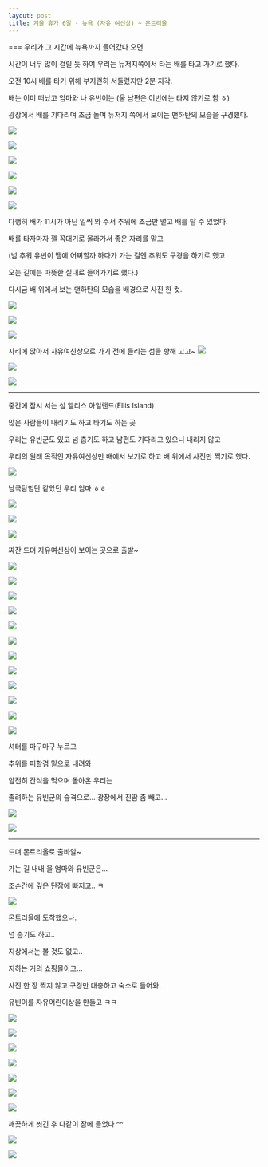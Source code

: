 ```yaml
---
layout: post
title: 겨울 휴가 6일 - 뉴욕 (자유 여신상) ~ 몬트리올
---
```

===
우리가 그 시간에 뉴욕까지 들어갔다 오면 

시간이 너무 많이 걸릴 듯 하여
우리는 뉴저지쪽에서 타는 배를 타고 가기로 했다.

오전 10시 배를 타기 위해 부지런히 서둘렀지만
2분 지각. 

배는 이미 떠났고
엄마와 나 유빈이는 (울 남편은 이번에는 타지 않기로 함 ㅎ)

광장에서 배를 기다리며 조금 놀며 뉴저지 쪽에서 보이는 맨하탄의 모습을 구경했다.

![](http://2.bp.blogspot.com/-ZRH1icwuiY0/VMm-PGKymLI/AAAAAAAAHKo/dtIJzyPuoHc/s1600/DSC02251.JPG)


![](http://3.bp.blogspot.com/-dRZ-lsGq-is/VMm-O3c4S8I/AAAAAAAAHKg/SH6QDaAlXgY/s1600/DSC02252.JPG)


![](http://2.bp.blogspot.com/-MpBSkEyd4Wo/VMm-O2ShebI/AAAAAAAAHKk/ksy2-x4fCdY/s1600/DSC02253.JPG)


![](http://2.bp.blogspot.com/-HFVULrauBks/VMm-URrLCaI/AAAAAAAAHKw/kEp5f8s1PsE/s1600/DSC02254.JPG)


![](http://3.bp.blogspot.com/-tiCfN_Tk6us/VMm-VGRE2wI/AAAAAAAAHLA/MbzbbYwX8SI/s1600/DSC02255.JPG)


![](http://2.bp.blogspot.com/-tV19kHu3DR4/VMm-U0XFUpI/AAAAAAAAHK8/CoyEOgNBTpA/s1600/DSC02256.JPG)


다행히 배가 11시가 아닌 일찍 와 주서
추위에 조금만 떨고 배를 탈 수 있었다.

배를 타자마자 젤 꼭대기로 올라가서 좋은 자리를 맡고

(넘 추워 유빈이 땜에 어찌할까 하다가 가는 길엔 추워도 구경을 하기로 했고 

오는 길에는 따뜻한 실내로 들어가기로 했다.)

다시금 배 위에서 보는 맨하탄의 모습을 배경으로 사진 한 컷.

![](http://4.bp.blogspot.com/-PuDPm3v7jXs/VMm-Z_KZyxI/AAAAAAAAHLI/jgv7AhR15WQ/s1600/DSC02257.JPG)


![](http://3.bp.blogspot.com/-t301mSbuq0g/VMm-aqpxWBI/AAAAAAAAHLQ/0fAWueq3duY/s1600/DSC02258.JPG)


![](http://3.bp.blogspot.com/-EtfHGx27Uvc/VMm-a9zfW6I/AAAAAAAAHLY/rjbomThA7aM/s1600/DSC02259.JPG)


자리에 앉아서 자유여신상으로 가기 전에 들리는 섬을 향해 고고~
![](http://3.bp.blogspot.com/-yPpUcvkYg-c/VMm-fJuKJNI/AAAAAAAAHLg/xF9in7_A4_8/s1600/DSC02260.JPG)


![](http://4.bp.blogspot.com/-L084a7WflwY/VMm-fwT3sYI/AAAAAAAAHLs/rznQN82caWk/s1600/DSC02261.JPG)


![](http://3.bp.blogspot.com/-yVyEZLxEgbI/VMm-gQ7C_xI/AAAAAAAAHLw/6i9lUBdHTLQ/s1600/DSC02262.JPG)


---

중간에 잠시 서는 섬 엘리스 아일랜드(Ellis Island) 

많은 사람들이 내리기도 하고 타기도 하는 곳

우리는 유빈군도 있고 넘 춥기도 하고
남편도 기다리고 있으니 내리지 않고 

우리의 원래 목적인 자유여신상만 배에서 보기로 하고 
배 위에서 사진만 찍기로 했다.

![](http://1.bp.blogspot.com/-LF2nyTMvrlw/VMm-l7kJEQI/AAAAAAAAHL8/t6FjaiUixzk/s1600/DSC02263.JPG)

남극탐험단 같았던 우리 엄마 ㅎㅎ

![](http://1.bp.blogspot.com/-6t98dFrnbWc/VMm-m00V2VI/AAAAAAAAHMI/UAggeRfgG68/s1600/DSC02264.JPG)


![](http://4.bp.blogspot.com/-5X4OCT8yqhI/VMm-mUn25DI/AAAAAAAAHME/L1MzweUY6hM/s1600/DSC02265.JPG)


![](http://1.bp.blogspot.com/-7Po47nj1dwc/VMm-ru-RQZI/AAAAAAAAHMc/mvWt9etqMlc/s1600/DSC02266.JPG)


짜잔 드뎌 자유여신상이 보이는 곳으로 출발~

![](http://2.bp.blogspot.com/-wieFXzdF2yc/VMm-rLx9NfI/AAAAAAAAHMY/RLU-Ky5ymrs/s1600/DSC02267.JPG)


![](http://1.bp.blogspot.com/-p_yfxeh3M_Q/VMm-ri8TSkI/AAAAAAAAHMg/wRPZNYRVY2E/s1600/DSC02268.JPG)


![](http://3.bp.blogspot.com/-oWjifM79ytI/VMm-t-OSIzI/AAAAAAAAHMo/We_AaNqzfdg/s1600/DSC02269.JPG)


![](http://2.bp.blogspot.com/-soEawxPa7iA/VMm-v2pJb5I/AAAAAAAAHM0/bLXhZ1Jv11E/s1600/DSC02270.JPG)


![](http://3.bp.blogspot.com/-vb8JSUYqT_4/VMm-wbJx82I/AAAAAAAAHM4/nzZ77vYF7ao/s1600/DSC02271.JPG)


![](http://4.bp.blogspot.com/-1U4d6bEji2A/VMm-xcSKWLI/AAAAAAAAHNA/Fu6v4rZkQXM/s1600/DSC02272.JPG)


![](http://3.bp.blogspot.com/-QsU9sPtrrMw/VMm-0uu5pvI/AAAAAAAAHNM/-tDySfnbUhc/s1600/DSC02273.JPG)


![](http://3.bp.blogspot.com/-Vd0YZNw1SSo/VMm-08VgSuI/AAAAAAAAHNQ/izhvTrTsmj4/s1600/DSC02274.JPG)


![](http://1.bp.blogspot.com/-eLqdAY1m7kc/VMm-2H5rZmI/AAAAAAAAHNY/d4rfI-SJBrI/s1600/DSC02275.JPG)


![](http://3.bp.blogspot.com/-y_j9L3Wee64/VMm-4C5ZbjI/AAAAAAAAHNg/QASjmqh5RFs/s1600/DSC02276.JPG)


![](http://4.bp.blogspot.com/-fQyZ2CgwCFA/VMm-5KvhvvI/AAAAAAAAHNs/UjETqkjVYKw/s1600/DSC02277.JPG)


![](http://3.bp.blogspot.com/-ko43aRKMuFQ/VMm-5vTooVI/AAAAAAAAHNw/PXSVT6fRw9w/s1600/DSC02278.JPG)


셔터를 마구마구 누르고

추위를 피할겸 밑으로 내려와 

얌전히 간식을 먹으며 돌아온 우리는

졸려하는 유빈군의 습격으로... 광장에서 진땀 좀 빼고...


![](http://1.bp.blogspot.com/-rVDzgptf7Kc/VMm-9R1jkzI/AAAAAAAAHOA/77Cy1zkjuU8/s1600/20141229_114435.jpg)


![](http://2.bp.blogspot.com/-071zKAUADyU/VMm-_7tgi6I/AAAAAAAAHOY/Em7fYVQ9qDs/s1600/20141229_114443.jpg)


---

드뎌 몬트리올로 출바알~

가는 길 내내 울 엄마와 유빈군은...

조손간에 깊은 단잠에 빠지고.. ㅋ

![](http://2.bp.blogspot.com/-7oSibjlln1Q/VMm-9JmOkZI/AAAAAAAAHN8/83R4pBr-t4s/s1600/20141229_153848.jpg)


몬트리올에 도착했으나.

넘 춥기도 하고.. 

지상에서는 볼 것도 없고..

지하는 거의 쇼핑몰이고... 

사진 한 장 찍지 않고 구경만 대충하고 숙소로 들어와.

유빈이를 자유어린이상을 만들고 ㅋㅋ


![](http://4.bp.blogspot.com/-KWZ60tykXlA/VMm--cLHv8I/AAAAAAAAHOI/XZSd68HBBqY/s1600/20141229_224916.jpg)


![](http://4.bp.blogspot.com/-NXc6PFcOClo/VMm-_cSN7jI/AAAAAAAAHOU/o5HD9cBMPOk/s1600/20141229_224929.jpg)


![](http://2.bp.blogspot.com/-9ZoZbAqGgt0/VMm_At-VKYI/AAAAAAAAHOo/RlwwwYx5DBE/s1600/20141229_224942.jpg)


![](http://3.bp.blogspot.com/-NtkJgVlfu8g/VMm_AhEp9qI/AAAAAAAAHOk/hWaXDwl0_L8/s1600/20141229_224943.jpg)


![](http://3.bp.blogspot.com/-VzJMuHcfeXY/VMm_C-BxnVI/AAAAAAAAHO4/1b6StQICHPY/s1600/20141229_224944.jpg)


![](http://3.bp.blogspot.com/-lErxdxBkcg4/VMm_DrLpJEI/AAAAAAAAHPA/39DoZ6V6tjk/s1600/20141229_224945.jpg)


![](http://1.bp.blogspot.com/-G2rIDQTmbdo/VMm_CSWP3DI/AAAAAAAAHOw/SkY1k0eGq84/s1600/20141229_224947.jpg)


깨끗하게 씻긴 후 다같이 잠에 들었다 ^^

![](http://3.bp.blogspot.com/-LyEMuRQRwtU/VMm_FHnHOHI/AAAAAAAAHPQ/s8xwnahSiXc/s1600/20141229_225154.jpg)


![](http://2.bp.blogspot.com/-lGJC0ck4uKg/VMm_Ers0xHI/AAAAAAAAHPM/HHjwAoQDfqM/s1600/20141229_225155.jpg)








